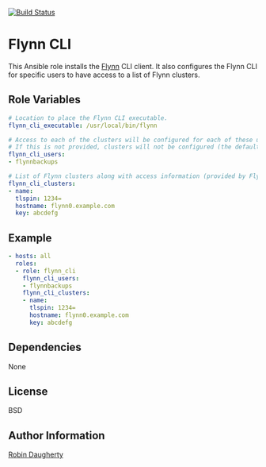 [![Build Status](https://travis-ci.org/omniboard/ansible-role-flynn_cli.svg?branch=master)](https://travis-ci.org/omniboard/ansible-role-flynn_cli)

# Flynn CLI

This Ansible role installs the [Flynn](https://flynn.io) CLI client.
It also configures the Flynn CLI for specific users to have access to a list of Flynn clusters.

## Role Variables

```yml
# Location to place the Flynn CLI executable.
flynn_cli_executable: /usr/local/bin/flynn

# Access to each of the clusters will be configured for each of these usernames.
# If this is not provided, clusters will not be configured (the default).
flynn_cli_users:
- flynnbackups

# List of Flynn clusters along with access information (provided by Flynn after initialization).
flynn_cli_clusters:
- name:
  tlspin: 1234=
  hostname: flynn0.example.com
  key: abcdefg
```

## Example

```yml
- hosts: all
  roles:
  - role: flynn_cli
    flynn_cli_users:
    - flynnbackups
    flynn_cli_clusters:
    - name:
      tlspin: 1234=
      hostname: flynn0.example.com
      key: abcdefg
```

## Dependencies

None

## License

BSD

## Author Information

[Robin Daugherty](https://github.com/RobinDaugherty)
